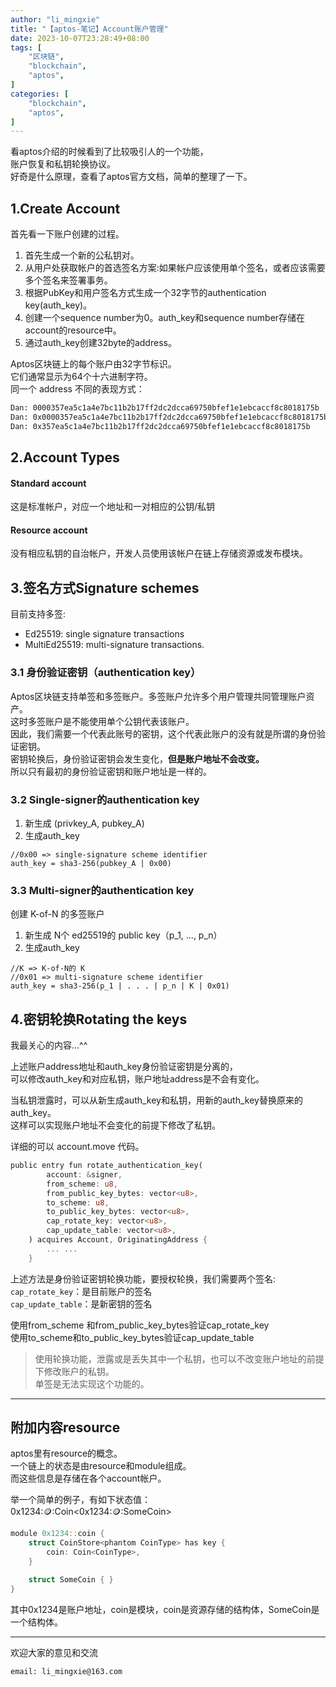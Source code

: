 ```yaml
---
author: "li_mingxie"
title: "【aptos-笔记】Account账户管理"
date: 2023-10-07T23:28:49+08:00
tags: [
    "区块链",
    "blockchain",
    "aptos",
]
categories: [
    "blockchain",
    "aptos",
]
---
```


看aptos介绍的时候看到了比较吸引人的一个功能，  
账户恢复和私钥轮换协议。  
好奇是什么原理，查看了aptos官方文档，简单的整理了一下。
<!--more-->  




## 1.Create Account

首先看一下账户创建的过程。

1. 首先生成一个新的公私钥对。  
2. 从用户处获取帐户的首选签名方案:如果帐户应该使用单个签名，或者应该需要多个签名来签署事务。  
3. 根据PubKey和用户签名方式生成一个32字节的authentication key(auth_key)。  
4. 创建一个sequence number为0。auth_key和sequence number存储在account的resource中。  
5. 通过auth_key创建32byte的address。  

Aptos区块链上的每个账户由32字节标识。  
它们通常显示为64个十六进制字符。  
同一个 address 不同的表现方式：  

```bash
Dan: 0000357ea5c1a4e7bc11b2b17ff2dc2dcca69750bfef1e1ebcaccf8c8018175b 
Dan: 0x0000357ea5c1a4e7bc11b2b17ff2dc2dcca69750bfef1e1ebcaccf8c8018175b
Dan: 0x357ea5c1a4e7bc11b2b17ff2dc2dcca69750bfef1e1ebcaccf8c8018175b
```

## 2.Account Types

#### Standard account  

这是标准帐户，对应一个地址和一对相应的公钥/私钥

#### Resource account  

没有相应私钥的自治帐户，开发人员使用该帐户在链上存储资源或发布模块。

## 3.签名方式Signature schemes

目前支持多签:  
* Ed25519: single signature transactions  
* MultiEd25519: multi-signature transactions.  

### 3.1 身份验证密钥（authentication key）

Aptos区块链支持单签和多签账户。多签账户允许多个用户管理共同管理账户资产。  
这时多签账户是不能使用单个公钥代表该账户。  
因此，我们需要一个代表此账号的密钥，这个代表此账户的没有就是所谓的身份验证密钥。  
密钥轮换后，身份验证密钥会发生变化，**但是账户地址不会改变。**  
所以只有最初的身份验证密钥和账户地址是一样的。  

### 3.2 Single-signer的authentication key

1. 新生成 (privkey_A, pubkey_A)
2. 生成auth_key

```
//0x00 => single-signature scheme identifier
auth_key = sha3-256(pubkey_A | 0x00)
```

### 3.3 Multi-signer的authentication key

创建 K-of-N 的多签账户
1. 新生成 N个 ed25519的 public key（p_1, ..., p_n）
2. 生成auth_key

```
//K => K-of-N的 K
//0x01 => multi-signature scheme identifier
auth_key = sha3-256(p_1 | . . . | p_n | K | 0x01)
```

## 4.密钥轮换Rotating the keys

我最关心的内容...^^

上述账户address地址和auth_key身份验证密钥是分离的，  
可以修改auth_key和对应私钥，账户地址address是不会有变化。  

当私钥泄露时，可以从新生成auth_key和私钥，用新的auth_key替换原来的auth_key。  
这样可以实现账户地址不会变化的前提下修改了私钥。

详细的可以 account.move 代码。

```rust
public entry fun rotate_authentication_key(
        account: &signer,
        from_scheme: u8,
        from_public_key_bytes: vector<u8>,
        to_scheme: u8,
        to_public_key_bytes: vector<u8>,
        cap_rotate_key: vector<u8>,
        cap_update_table: vector<u8>,
    ) acquires Account, OriginatingAddress {
        ... ...
    }
```

上述方法是身份验证密钥轮换功能，要授权轮换，我们需要两个签名:  
`cap_rotate_key`：是目前账户的签名  
`cap_update_table`：是新密钥的签名  

使用from_scheme 和from_public_key_bytes验证cap_rotate_key  
使用to_scheme和to_public_key_bytes验证cap_update_table  

> 使用轮换功能，泄露或是丢失其中一个私钥，也可以不改变账户地址的前提下修改账户的私钥。  
> 单签是无法实现这个功能的。

----------------------------------------------

## 附加内容resource

aptos里有resource的概念。  
一个链上的状态是由resource和module组成。  
而这些信息是存储在各个account帐户。  

举一个简单的例子，有如下状态值：  
0x1234::coin::Coin<0x1234::coin::SomeCoin>  

```rust
module 0x1234::coin {
    struct CoinStore<phantom CoinType> has key {
        coin: Coin<CoinType>,
    }

    struct SomeCoin { }
}
```

其中0x1234是账户地址，coin是模块，coin是资源存储的结构体，SomeCoin是一个结构体。


----------------------------------------------
欢迎大家的意见和交流

`email: li_mingxie@163.com`
